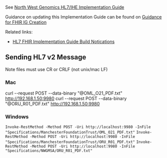 See [North West Genomics HL7/IHE Implementation Guide](https://fhir.nwgenomics.nhs.uk/R4)

Guidance on updating this Implementation Guide can be found on [Guidance for FHIR IG Creation](https://build.fhir.org/ig/FHIR/ig-guidance/index.html)

Related links:
 - [HL7 FHIR Implementation Guide Build Notications](https://chat.fhir.org/#narrow/stream/179297-committers.2Fnotification)

## Sending HL7 v2 Message

Note files must use CR or CRLF (not unix/mac LF)

### Mac

curl --request POST --data-binary "@OML_O21_PDF.txt" http://192.168.1.50:9980
curl --request POST --data-binary "@ORU_R01_PDF.txt" http://192.168.1.50:9980 

### Windows 

`Invoke-RestMethod -Method POST -Uri http://localhost:9980 -InFile "Specifications/ManchesterFoundationTrust/OML_O21_PDF.txt"`
`Invoke-RestMethod -Method POST -Uri http://localhost:9980 -InFile "Specifications/ManchesterFoundationTrust/ORU_R01_PDF.txt"`
`Invoke-RestMethod -Method POST -Uri http://localhost:9980 -InFile "Specifications/NWGMSA/ORU_R01_PDF.txt"`
